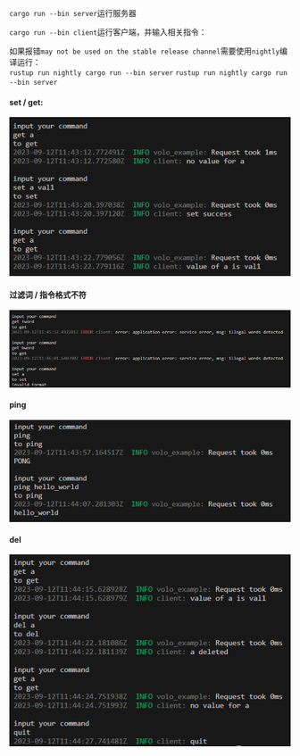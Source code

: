 `cargo run --bin server`运行服务器

`cargo run --bin client`运行客户端，并输入相关指令：

如果报错`may not be used on the stable release channel`需要使用`nightly`编译运行：  
`rustup run nightly cargo run --bin server`  `rustup run nightly cargo run --bin server`

#### set / get: 

![1](./pics/1.png)

#### 过滤词 / 指令格式不符

![2](./pics/2.png)

#### ping

![3](./pics/3.png)

#### del

![4](./pics/4.png)
